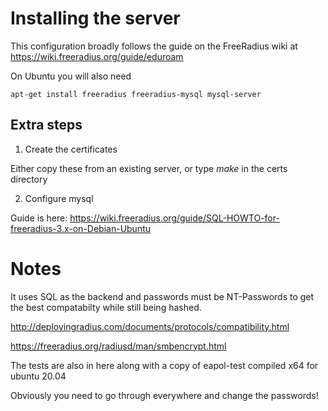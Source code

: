 # Installing the server

This configuration broadly follows the guide on the FreeRadius wiki at https://wiki.freeradius.org/guide/eduroam

On Ubuntu you will also need

`apt-get install freeradius freeradius-mysql mysql-server`

## Extra steps

1. Create the certificates

Either copy these from an existing server, or type *make* in the certs directory

2. Configure mysql

Guide is here: https://wiki.freeradius.org/guide/SQL-HOWTO-for-freeradius-3.x-on-Debian-Ubuntu

# Notes

It uses SQL as the backend and passwords must be NT-Passwords to get the best compatabilty while still being hashed.

http://deployingradius.com/documents/protocols/compatibility.html

https://freeradius.org/radiusd/man/smbencrypt.html

The tests are also in here along with a copy of eapol-test compiled x64 for ubuntu 20.04

Obviously you need to go through everywhere and change the passwords!
